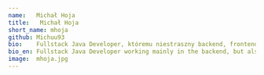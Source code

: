 ```yaml
---
name:   Michał Hoja
title:   Michał Hoja
short_name: mhoja
github: Michuu93
bio:    Fullstack Java Developer, któremu niestraszny backend, frontend, a nawet devops. Ostatnimi czasy z głową w chmurach, głodny wiedzy i poszerzający własne horyzonty. Na co dzień pasjonat motocykli, gitar elektrycznych, tatuaży i dużych kotów.
bio_en: Fullstack Java Developer working mainly in the backend, but also with frontend and devops skills. Interested in cloud technologies and constantly expanding his knowledge. After work he's a motorcyclist, a guitarist and a fan of tattoos and Maine Coons.
image:  mhoja.jpg
---
```

